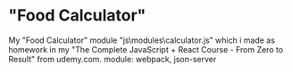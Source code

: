 # "Food Calculator"
My "Food Calculator" module "js\modules\calculator.js" which i made as homework in my "The Complete JavaScript + React Course - From Zero to Result" from udemy.com. module: webpack, json-server
